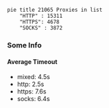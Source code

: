 
```mermaid
pie title 21065 Proxies in list
    "HTTP" : 15311
    "HTTPS": 4678
    "SOCKS" : 3872
```

### Some Info
#### Average Timeout

- mixed: 4.5s
- http: 2.5s
- https: 7.6s
- socks: 6.4s
